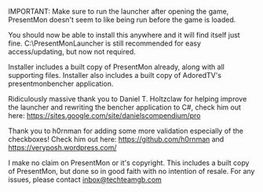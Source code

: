 IMPORTANT: Make sure to run the launcher after opening the game, PresentMon doesn't seem to like being run before the game is loaded.

You should now be able to install this anywhere and it will find itself just fine. C:\PresentMonLauncher is still recommended for easy access/updating, but now not required.


Installer includes a built copy of PresentMon already, along with all supporting files.
Installer also includes a built copy of AdoredTV's presentmonbencher application.

Ridiculously massive thank you to Daniel T. Holtzclaw for helping improve the launcher and rewriting the bencher application to C#, check him out here: https://sites.google.com/site/danielscompendium/pro

Thank you to h0rnman for adding some more validation especially of the checkboxes! Check him out here: https://github.com/h0rnman and https://veryposh.wordpress.com/

I make no claim on PresentMon or it's copyright. This includes a built copy of PresentMon, but done so in good faith with no intention of resale.
For any issues, please contact inbox@techteamgb.com 
